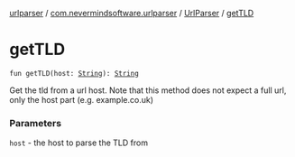 [urlparser](../../index.md) / [com.nevermindsoftware.urlparser](../index.md) / [UrlParser](index.md) / [getTLD](./get-t-l-d.md)

# getTLD

`fun getTLD(host: `[`String`](https://kotlinlang.org/api/latest/jvm/stdlib/kotlin/-string/index.html)`): `[`String`](https://kotlinlang.org/api/latest/jvm/stdlib/kotlin/-string/index.html)

Get the tld from a url host. Note that this method does not expect a full url, only the host part (e.g. example.co.uk)

### Parameters

`host` - the host to parse the TLD from
